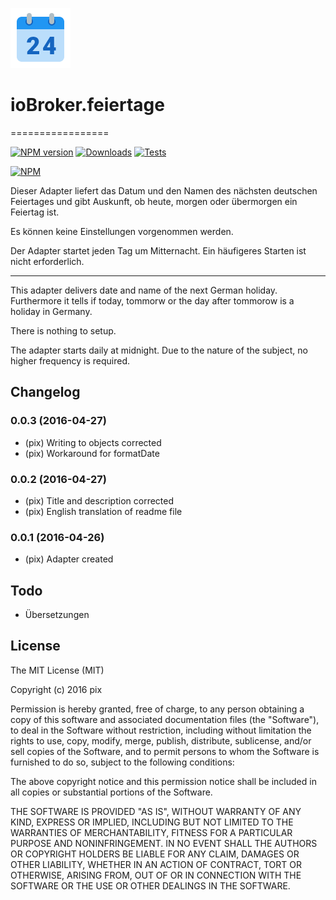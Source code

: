 ![Logo](admin/feiertage.png)
# ioBroker.feiertage
=================

[![NPM version](http://img.shields.io/npm/v/iobroker.feiertage.svg)](https://www.npmjs.com/package/iobroker.feiertage)
[![Downloads](https://img.shields.io/npm/dm/iobroker.feiertage.svg)](https://www.npmjs.com/package/iobroker.feiertage)
[![Tests](https://travis-ci.org/ioBroker/ioBroker.feiertage.svg?branch=master)](https://travis-ci.org/ioBroker/ioBroker.feiertage)

[![NPM](https://nodei.co/npm/iobroker.feiertage.png?downloads=true)](https://nodei.co/npm/iobroker.feiertage/)

Dieser Adapter liefert das Datum und den Namen des nächsten deutschen Feiertages und gibt Auskunft, ob heute, morgen oder übermorgen ein Feiertag ist.

Es können keine Einstellungen vorgenommen werden.

Der Adapter startet jeden Tag um Mitternacht. Ein häufigeres Starten ist nicht erforderlich.

-----

This adapter delivers date and name of the next German holiday. Furthermore it tells if today, tommorw or the day after tommorow is a holiday in Germany.

There is nothing to setup.

The adapter starts daily at midnight. Due to the nature of the subject, no higher frequency is required.

## Changelog
### 0.0.3 (2016-04-27)
* (pix) Writing to objects corrected
* (pix) Workaround for formatDate

### 0.0.2 (2016-04-27)
* (pix) Title and description corrected
* (pix) English translation of readme file

### 0.0.1 (2016-04-26)
* (pix) Adapter created

## Todo

* Übersetzungen

## License

The MIT License (MIT)

Copyright (c) 2016 pix

Permission is hereby granted, free of charge, to any person obtaining a copy
of this software and associated documentation files (the "Software"), to deal
in the Software without restriction, including without limitation the rights
to use, copy, modify, merge, publish, distribute, sublicense, and/or sell
copies of the Software, and to permit persons to whom the Software is
furnished to do so, subject to the following conditions:

The above copyright notice and this permission notice shall be included in all
copies or substantial portions of the Software.

THE SOFTWARE IS PROVIDED "AS IS", WITHOUT WARRANTY OF ANY KIND, EXPRESS OR
IMPLIED, INCLUDING BUT NOT LIMITED TO THE WARRANTIES OF MERCHANTABILITY,
FITNESS FOR A PARTICULAR PURPOSE AND NONINFRINGEMENT. IN NO EVENT SHALL THE
AUTHORS OR COPYRIGHT HOLDERS BE LIABLE FOR ANY CLAIM, DAMAGES OR OTHER
LIABILITY, WHETHER IN AN ACTION OF CONTRACT, TORT OR OTHERWISE, ARISING FROM,
OUT OF OR IN CONNECTION WITH THE SOFTWARE OR THE USE OR OTHER DEALINGS IN THE
SOFTWARE.
